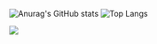 ![Anurag's GitHub stats](https://github-readme-stats.vercel.app/api?username=pgc0419&show_icons=true&theme=default)
![Top Langs](https://github-readme-stats.vercel.app/api/top-langs/?username=pgc0419&layout=compact)

<div>
<a href="https://pgc0419.tistory.com/" target="_blank"><img src="https://img.shields.io/badge/Pgc0419-F36D5D?style=flat&logo=Tistory&logoColor=000000"/></a>
</div>

<!--
**pgc0419/pgc0419** is a ✨ _special_ ✨ repository because its `README.md` (this file) appears on your GitHub profile.

Here are some ideas to get you started:

- 🔭 I’m currently working on ...
- 🌱 I’m currently learning ...
- 👯 I’m looking to collaborate on ...
- 🤔 I’m looking for help with ...
- 💬 Ask me about ...
- 📫 How to reach me: ...
- 😄 Pronouns: ...
- ⚡ Fun fact: ...
-->
